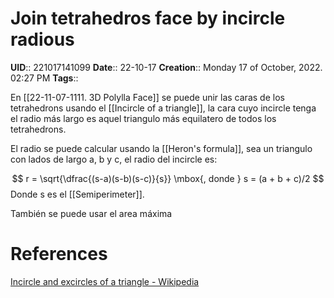 # Join tetrahedros face by incircle radious

**UID**:: 221017141099
**Date**:: 22-10-17
**Creation**:: Monday 17 of October, 2022.  02:27 PM
**Tags**:: 

En [[22-11-07-1111. 3D Polylla Face]] se puede unir las caras de los tetrahedrons usando el [[Incircle of a triangle]], la cara cuyo incircle tenga el radio más largo es aquel triangulo más equilatero de todos los tetrahedrons. 

El radio se puede calcular usando la [[Heron's formula]], sea un triangulo con lados de largo a, b y c, el radio del incircle es:

$$ r = \sqrt{\dfrac{(s-a)(s-b)(s-c)}{s}} \mbox{, donde } s = (a + b + c)/2  $$
Donde s es el [[Semiperimeter]].

También se puede usar el area máxima

# References

[Incircle and excircles of a triangle - Wikipedia](https://en.wikipedia.org/wiki/Incircle_and_excircles_of_a_triangle#Radius)